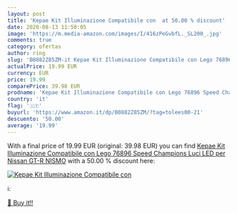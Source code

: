 ```yaml
---
layout: post
title: 'Kepae Kit Illuminazione Compatibile con  at 50.00 % discount'
date: 2020-08-13 11:50:05
image: 'https://m.media-amazon.com/images/I/416zPeGvbfL._SL200_.jpg'
comments: true
category: ofertas
author: ring
slug: 'B0882Z85ZM-it Kepae Kit Illuminazione Compatibile con Lego 76896 Speed Champions  Luci LED per Nissan GT-R NISMO'
actualPrice: 19.99 EUR
currency: EUR
price: 19.99
comparePrice: 39.98 EUR
prodname: 'Kepae Kit Illuminazione Compatibile con Lego 76896 Speed Champions  Luci LED per Nissan GT-R NISMO'
country: 'it'
flag: '🇮🇹'
buyurl: 'https://www.amazon.it/dp/B0882Z85ZM/?tag=tolees00-21'
descuento: '50.00'
average: '19.99'
---
```


With a final price of 19.99 EUR (original: 39.98 EUR) you can find [Kepae Kit Illuminazione Compatibile con Lego 76896 Speed Champions  Luci LED per Nissan GT-R NISMO](https://www.amazon.it/dp/B0882Z85ZM/?tag=tolees00-21) with a  50.00 % discount here:

[![Kepae Kit Illuminazione Compatibile con ](https://m.media-amazon.com/images/I/416zPeGvbfL._SL200_.jpg)](https://www.amazon.it/dp/B0882Z85ZM/?tag=tolees00-21)

ℹ️:


[🛒 Buy it!!](https://www.amazon.it/dp/B0882Z85ZM/?tag=tolees00-21)

